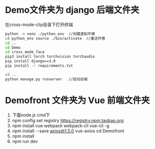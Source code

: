 # Demo文件夹为 django 后端文件夹
在cross-mode-clip目录下打开终端

  ```bash
  python -m venv ./python_env  //创建虚拟环境
  cd python_env source ./bin/activate  //激活环境
  cd ..
  cd Demo
  cd cross_mode_face
  pip3 install torch torchvision torchaudio
  pip install django==3.0
  pip install -r requirements.txt
  
  cd ..
  python manage.py runserver   //启动后端
  ```

# Demofront 文件夹为 Vue 前端文件夹

1. 下载node.js
cmd下
2. npm config set registry https://registry.npm.taobao.org
3. npm install vue webpack webpack-cli vue-cli -g     
4. npm install --save axios@1.5.0 vue-axios
cd Demofront
5. npm install
6. npm run dev	



